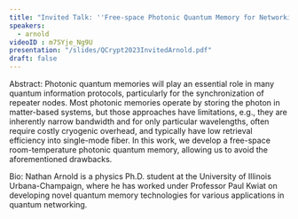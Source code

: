 ```yaml
---
title: "Invited Talk: ''Free-space Photonic Quantum Memory for Networking''"
speakers:
  - arnold
videoID : m7SYje_Ng9U
presentation: "/slides/QCrypt2023InvitedArnold.pdf"
draft: false
---
```

Abstract: Photonic quantum memories will play an essential role in many quantum information protocols, particularly for the synchronization of repeater nodes. Most photonic memories operate by storing the photon in matter-based systems, but those approaches have limitations, e.g., they are inherently narrow bandwidth and for only particular wavelengths, often require costly cryogenic overhead, and typically have low retrieval efficiency into single-mode fiber. In this work, we develop a free-space room-temperature photonic quantum memory, allowing us to avoid the aforementioned drawbacks.

Bio: Nathan Arnold is a physics Ph.D. student at the University of Illinois Urbana-Champaign, where he has worked under Professor Paul Kwiat on developing novel quantum memory technologies for various applications in quantum networking.

<!-- fields to use above: -->
<!-- videoId: "Vfl9pPh6ipI" -->
<!-- presentation: "/slides/invited-MargaridaPereira.pdf" -->
